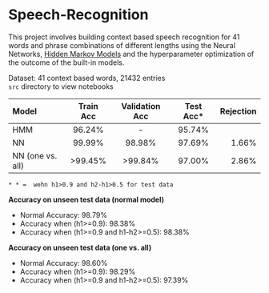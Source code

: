 # Speech-Recognition

This project involves building context based speech recognition for 41 words and phrase combinations of different lengths using the Neural Networks, [Hidden Markov Models](https://mi.eng.cam.ac.uk/~mjfg/mjfg_NOW.pdf) and the hyperparameter optimization of the outcome of the built-in models.


Dataset: 41 context based words, 21432 entries<br/>
`src` directory to view notebooks


| Model | Train Acc | Validation Acc | Test Acc* | Rejection
| :--- | :---: | :---: | :---: | ---: |     
| HMM   | 96.24% | - | 95.74% | |
| NN | 99.99% | 98.98% | 97.69% | 1.66% |
| NN (one vs. all) | >99.45% | >99.84% | 97.00% | 2.86% |

`* * =  wehn h1>0.9 and h2-h1>0.5 for test data`

**Accuracy on unseen test data (normal model)**
* Normal Accuracy: 98.79%
* Accuracy when (h1>=0.9): 98.38%
* Accuracy when (h1>=0.9 and h1-h2>=0.5): 98.38%

**Accuracy on unseen test data (one vs. all)**
* Normal Accuracy: 98.60%
* Accuracy when (h1>=0.9): 98.29%
* Accuracy when (h1>=0.9 and h1-h2>=0.5): 97.39%
